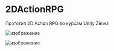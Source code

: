 # 2DActionRPG
 Прототип 2D Action RPG по курсам Unity Zenva 

![изображение](https://user-images.githubusercontent.com/79563332/180662285-be9ab3a8-796e-4b9f-9193-35ec38d84b97.png)

![изображение](https://user-images.githubusercontent.com/79563332/180662336-d69d524c-1a29-4a5b-8dab-abc503318cf6.png)
